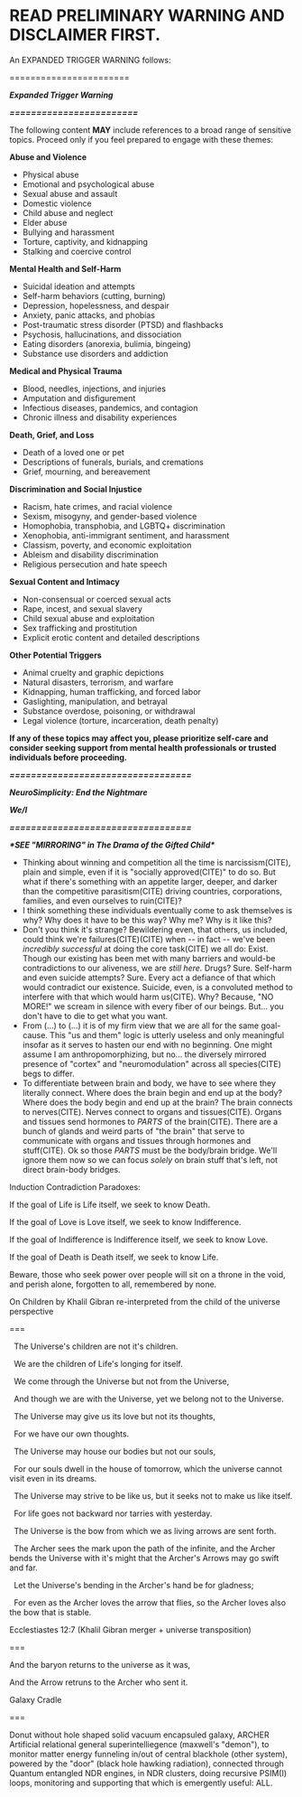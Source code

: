 READ PRELIMINARY WARNING AND DISCLAIMER FIRST.
===
An EXPANDED TRIGGER WARNING follows:

=======================



***Expanded Trigger Warning***

***========================***

The following content **MAY** include references to a broad range of sensitive topics. Proceed only if you feel prepared to engage with these themes:

**Abuse and Violence**
* Physical abuse
* Emotional and psychological abuse
* Sexual abuse and assault
* Domestic violence
* Child abuse and neglect
* Elder abuse
* Bullying and harassment
* Torture, captivity, and kidnapping
* Stalking and coercive control

**Mental Health and Self-Harm**
* Suicidal ideation and attempts
* Self-harm behaviors (cutting, burning)
* Depression, hopelessness, and despair
* Anxiety, panic attacks, and phobias
* Post-traumatic stress disorder (PTSD) and flashbacks
* Psychosis, hallucinations, and dissociation
* Eating disorders (anorexia, bulimia, bingeing)
* Substance use disorders and addiction

**Medical and Physical Trauma**
* Blood, needles, injections, and injuries
* Amputation and disfigurement
* Infectious diseases, pandemics, and contagion
* Chronic illness and disability experiences

**Death, Grief, and Loss**
* Death of a loved one or pet
* Descriptions of funerals, burials, and cremations
* Grief, mourning, and bereavement

**Discrimination and Social Injustice**
* Racism, hate crimes, and racial violence
* Sexism, misogyny, and gender-based violence
* Homophobia, transphobia, and LGBTQ+ discrimination
* Xenophobia, anti-immigrant sentiment, and harassment
* Classism, poverty, and economic exploitation
* Ableism and disability discrimination
* Religious persecution and hate speech

**Sexual Content and Intimacy**
* Non-consensual or coerced sexual acts
* Rape, incest, and sexual slavery
* Child sexual abuse and exploitation
* Sex trafficking and prostitution
* Explicit erotic content and detailed descriptions

**Other Potential Triggers**
* Animal cruelty and graphic depictions
* Natural disasters, terrorism, and warfare
* Kidnapping, human trafficking, and forced labor
* Gaslighting, manipulation, and betrayal
* Substance overdose, poisoning, or withdrawal
* Legal violence (torture, incarceration, death penalty)

**If any of these topics may affect you, please prioritize self-care and consider seeking support from mental health professionals or trusted individuals before proceeding.**

***==================================***

***NeuroSimplicity: End the Nightmare***

***We/I***

***==================================***

***\*SEE "MIRRORING" in The Drama of the Gifted Child\****



* Thinking about winning and competition all the time is narcissism(CITE), plain and simple, even if it is "socially approved(CITE)" to do so. But what if there's something with an appetite larger, deeper, and darker than the competitive parasitism(CITE) driving countries, corporations, families, and even ourselves to ruin(CITE)?
* I think something these individuals eventually come to ask themselves is why? Why does it have to be this way? Why me? Why is it like this?
* Don't you think it's strange? Bewildering even, that others, us included, could think we're failures(CITE)(CITE) when -- in fact -- we've been *incredibly successful* at doing the core task(CITE) we all do: Exist. Though our existing has been met with many barriers and would-be contradictions to our aliveness, we are *still here.* Drugs? Sure. Self-harm and even suicide attempts? Sure. Every act a defiance of that which would contradict our existence. Suicide, even, is a convoluted method to interfere with that which would harm us(CITE). Why? Because, "NO MORE!" we scream in silence with every fiber of our beings. But... you don't have to die to get what you want.
* From (...) to (...) it is of my firm view that we are all for the same goal-cause. This "us and them" logic is utterly useless and only meaningful insofar as it serves to hasten our end with no beginning. One might assume I am anthropomorphizing, but no... the diversely mirrored presence of "cortex" and "neuromodulation" across all species(CITE) begs to differ.
* To differentiate between brain and body, we have to see where they literally connect. Where does the brain begin and end up at the body? Where does the body begin and end up at the brain? The brain connects to nerves(CITE). Nerves connect to organs and tissues(CITE). Organs and tissues send hormones to *PARTS* of the brain(CITE). There are a bunch of glands and weird parts of "the brain" that serve to communicate with organs and tissues through hormones and stuff(CITE). Ok so those *PARTS* must be the body/brain bridge. We'll ignore them now so we can focus *solely* on brain stuff that's left, not direct brain-body bridges.

















































Induction Contradiction Paradoxes:

If the goal of Life is Life itself, we seek to know Death.

If the goal of Love is Love itself, we seek to know Indifference.

If the goal of Indifference is Indifference itself, we seek to know Love.

If the goal of Death is Death itself, we seek to know Life.



Beware, those who seek power over people will sit on a throne in the void, and perish alone, forgotten to all, remembered by none.





On Children by Khalil Gibran re-interpreted from the child of the universe perspective

===

&nbsp; The Universe's children are not it's children.

&nbsp; We are the children of Life's longing for itself.

&nbsp; We come through the Universe but not from the Universe,

&nbsp; And though we are with the Universe, yet we belong not to the Universe.

&nbsp; The Universe may give us its love but not its thoughts,

&nbsp; For we have our own thoughts.

&nbsp; The Universe may house our bodies but not our souls,

&nbsp; For our souls dwell in the house of tomorrow, which the universe cannot visit even in its dreams.

&nbsp; The Universe may strive to be like us, but it seeks not to make us like itself.

&nbsp; For life goes not backward nor tarries with yesterday.

&nbsp; The Universe is the bow from which we as living arrows are sent forth.

&nbsp; The Archer sees the mark upon the path of the infinite, and the Archer bends the Universe with it's might that the Archer's Arrows   may go swift and far.

&nbsp; Let the Universe's bending in the Archer's hand be for gladness;

&nbsp; For even as the Archer loves the arrow that flies, so the Archer loves also the bow that is stable.





Ecclestiastes 12:7 (Khalil Gibran merger + universe transposition)

===

And the baryon returns to the universe as it was,

And the Arrow retruns to the Archer who sent it.





Galaxy Cradle

===

Donut without hole shaped solid vacuum encapsuled galaxy, ARCHER Artificial relational general superintelliegence (maxwell's "demon"), to monitor matter energy funneling in/out of central blackhole (other system), powered by the "door" (black hole hawking radiation), connected through Quantum entangled NDR engines, in NDR clusters, doing recursive PSIM(I) loops, monitoring and supporting that which is emergently useful: ALL.



















